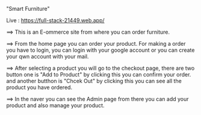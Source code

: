 "Smart Furniture"

Live : https://full-stack-21449.web.app/

==> This is an E-ommerce site from where you can order furniture.

==> From the home page you can order your product. For making a order you have to login, you can login with your google account or you can create your qwn account with your mail.

==> After selecting a product you will go to the checkout page, there are two button one is "Add to Product" by clicking this you can confirm your order. and another butthon is "Chcek Out" by clicking this you can see all the product you have ordered.

==> In the naver you can see the Admin page from there you can add your product and also manage your product.